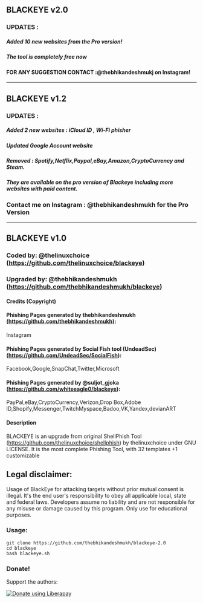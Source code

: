 ## BLACKEYE v2.0
### UPDATES :
##### Added 10 new websites from the Pro version!
##### The tool is completely free now
####  FOR ANY SUGGESTION CONTACT :@thebhikandeshmukj on Instagram!

-----------------------------------------------------------------------------------------------------------------------------


## BLACKEYE v1.2
### UPDATES :
##### Added 2 new websites : iCloud ID , Wi-Fi phisher
##### Updated Google Account website
##### Removed : Spotify,Netflix,Paypal,eBay,Amazon,CryptoCurrency and Steam.
##### They are available on the pro version of Blackeye including more websites with paid content.
###   Contact me on Instagram : @thebhikandeshmukh for the Pro Version

-----------------------------------------------------------------------------------------------------------------------------

## BLACKEYE v1.0
### Coded by: @thelinuxchoice (https://github.com/thelinuxchoice/blackeye)
### Upgraded by: @thebhikandeshmukh (https://github.com/thebhikandeshmukh/blackeye)

#### Credits (Copyright)
#### Phishing Pages generated by thebhikandeshmukh (https://github.com/thebhikandeshmukh):
Instagram
#### Phishing Pages generated by Social Fish tool (UndeadSec) (https://github.com/UndeadSec/SocialFish):
Facebook,Google,SnapChat,Twitter,Microsoft
#### Phishing Pages generated by @suljot_gjoka (https://github.com/whiteeagle0/blackeye):
PayPal,eBay,CryptoCurrency,Verizon,Drop Box,Adobe ID,Shopify,Messenger,TwitchMyspace,Badoo,VK,Yandex,devianART

#### Description
BLACKEYE is an upgrade from original ShellPhish Tool (https://github.com/thelinuxchoice/shellphish) by thelinuxchoice under GNU LICENSE. It is the most complete Phishing Tool,  with 32 templates +1 customizable

## Legal disclaimer:
Usage of BlackEye for attacking targets without prior mutual consent is illegal. It's the end user's responsibility to obey all applicable local, state and federal laws. Developers assume no liability and are not responsible for any misuse or damage caused by this program. Only use for educational purposes.


### Usage:
```
git clone https://github.com/thebhikandeshmukh/blackeye-2.0
cd blackeye
bash blackeye.sh
```


### Donate!
Support the authors:

<noscript><a href="https://instamojo.com/@dpanshunarwal"><img alt="Donate using Liberapay" src="https://liberapay.com/assets/widgets/donate.svg"></a></noscript>

